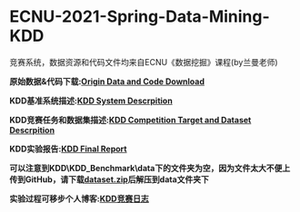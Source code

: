 # ECNU-2021-Spring-Data-Mining-KDD
竞赛系统，数据资源和代码文件均来自ECNU《数据挖掘》课程(by兰曼老师)

**原始数据&代码下载:[Origin Data and Code Download](http://kuroko.info/wp-content/uploads/Data-Mining/KDD.zip)**

**KDD基准系统描述:[KDD System Descrpition](http://kuroko.info/wp-content/uploads/Data-Mining/KDD基准系统描述.pdf)**

**KDD竞赛任务和数据集描述:[KDD Competition Target and Dataset Descrpition](http://kuroko.info/wp-content/uploads/Data-Mining/KDD基准系统描述.pdf)**

**KDD实验报告:[KDD Final Report](http://kuroko.info/wp-content/uploads/Data-Mining/KDD-report.pdf)**

**可以注意到KDD\KDD_Benchmark\data下的文件夹为空，因为文件太大不便上传到GitHub，请下载[dataset.zip](http://kuroko.info/wp-content/uploads/Data-Mining/dataset.zip)后解压到data文件夹下**

**实验过程可移步个人博客:[KDD竞赛日志](http://kuroko.info/data-mining-kdd-diary/)**
